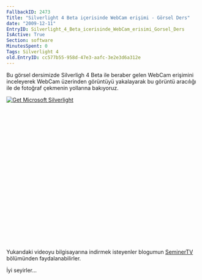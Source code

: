 ```yaml
---
FallbackID: 2473
Title: "Silverlight 4 Beta içerisinde WebCam erişimi - Görsel Ders"
date: "2009-12-11"
EntryID: Silverlight_4_Beta_icerisinde_WebCam_erisimi_Gorsel_Ders
IsActive: True
Section: software
MinutesSpent: 0
Tags: Silverlight 4
old.EntryID: cc577b55-958d-47e3-aafc-3e2e3d6a312e
---
```

Bu görsel dersimizde Silverligh 4 Beta ile beraber gelen WebCam
erişimini inceleyerek WebCam üzerinden görüntüyü yakalayarak bu görüntü
aracılığı ile de fotoğraf çekmenin yollarına bakıyoruz.

<div style="width:512px;height:384px;">

[![Get Microsoft
Silverlight](http://go2.microsoft.com/fwlink/?LinkId=108181)](http://go2.microsoft.com/fwlink/?LinkID=124807)

</div>

Yukarıdaki videoyu bilgisayarına indirmek isteyenler blogumun
[SeminerTV](http://daron.yondem.com/tr/formatpage.aspx?path=seminertv.format.html#GorselDersler)
bölümünden faydalanabilirler.

İyi seyirler...


